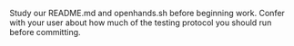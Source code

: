 Study our README.md and openhands.sh before beginning work. Confer with your user about how much of the testing protocol you should run before committing.